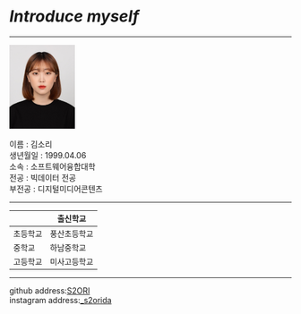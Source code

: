 # *Introduce myself*
---
<img src=2020.jpg height=150 widht=100>

<span style="red">이름</span> : 김소리   
<span style="orange">생년월일</span> : 1999.04.06   
<span style="yellow">소속</span> : 소프트웨어융합대학   
<span style="green">전공</span> : 빅데이터 전공   
<span style="blue">부전공</span> : 디지털미디어콘텐츠

- - -

| |출신학교|
|---|---|
|초등학교|풍산초등학교|
|중학교|하남중학교|
|고등학교|미사고등학교|

- - -


github address:[S2ORI][github]   
instagram address:[_s2orida][insta]

[github]:http://github.com/S2ORI
[insta]:https://www.instagram.com/_s2orida/
